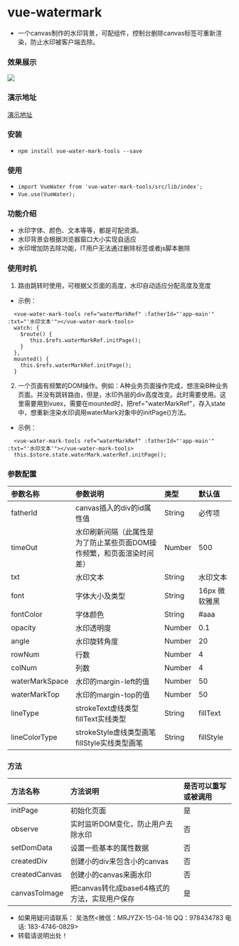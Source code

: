 # vue-watermark
* 一个canvas制作的水印背景，可配组件，控制台删除canvas标签可重新渲染，防止水印被客户端去除。

### 效果展示     
![](https://wuhaoran0409.github.io/waterMark/1.png)

### 演示地址     
[演示地址](https://wuhaoran0409.github.io/study/dist/index.html#)

### 安装
* `npm install vue-water-mark-tools --save`

### 使用
* `import VueWater from 'vue-water-mark-tools/src/lib/index';`
* `Vue.use(VueWater);`

<div id="fatherid"> 
  <vue-water-mark-tools ref="waterMarkRef" :fatherId="'app-main'" :txt="'水印文本'"></vue-water-mark-tools>
</div>

### 功能介绍
* 水印字体、颜色、文本等等，都是可配资源。
* 水印背景会根据浏览器窗口大小实现自适应
* 水印增加防去除功能，IT用户无法通过删除标签或者js脚本删除

### 使用时机
1. 路由跳转时使用，可根据父页面的高度，水印自动适应分配高度及宽度
* 示例：
```vue
  <vue-water-mark-tools ref="waterMarkRef" :fatherId="'app-main'" :txt="'水印文本'"></vue-water-mark-tools>
  watch: {
    $route() {
       this.$refs.waterMarkRef.initPage();
    }
  },
  mounted() {
    this.$refs.waterMarkRef.initPage();
  }
```
2. 一个页面有频繁的DOM操作。例如：A种业务页面操作完成，想渲染B种业务页面。并没有跳转路由，但是，水印外层的div高度改变。此时需要使用。这里需要用到vuex，需要在mounted时，把ref="waterMarkRef"，存入state中，想重新渲染水印调用waterMark对象中的initPage()方法。
* 示例：
```vue
  <vue-water-mark-tools ref="waterMarkRef" :fatherId="'app-main'" :txt="'水印文本'"></vue-water-mark-tools>
  this.$store.state.waterMark.waterRef.initPage();
```

### 参数配置
|参数名称|参数说明|类型|默认值|
|:---|:---|:---|:---|
|fatherId|canvas插入的div的id属性值|String|必传项|
|timeOut|水印刷新间隔（此属性是为了防止某些页面DOM操作频繁，和页面渲染时间差）|Number|500|
|txt|水印文本|String|水印文本|
|font|字体大小及类型|String|16px 微软雅黑|
|fontColor|字体颜色|String|#aaa|
|opacity|水印透明度|Number|0.1|
|angle|水印旋转角度|Number|20|
|rowNum|行数|Number|4|
|colNum|列数|Number|4|
|waterMarkSpace|水印的margin-left的值|Number|50|
|waterMarkTop|水印的margin-top的值|Number|50|
|lineType|strokeText虚线类型  fillText实线类型|String|fillText|
|lineColorType|strokeStyle虚线类型画笔  fillStyle实线类型画笔|String|fillStyle|

### 方法
|方法名称|方法说明|是否可以重写或被调用|
|:---|:---|:---|
|initPage|初始化页面|是|
|observe|实时监听DOM变化，防止用户去除水印|否|
|setDomData|设置一些基本的属性数据|否|
|createdDiv|创建小的div来包含小的canvas|否|
|createdCanvas|创建小的canvas来画水印|否|
|canvasToImage|把canvas转化成base64格式的方法，实现用户保存|是|

* 如果用疑问请联系： 吴浩然<微信：MRJYZX-15-04-16  QQ：978434783  电话: 183-4746-0829>
* 转载请说明出处！
